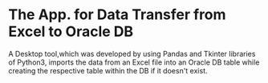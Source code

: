 # The App. for Data Transfer from Excel to Oracle DB         
A Desktop tool,which was developed by using Pandas and Tkinter libraries of Python3, imports the data from an Excel file into an Oracle DB table while creating the respective table within the DB if it doesn't exist.
